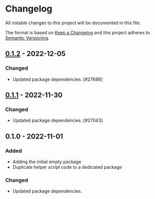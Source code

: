 # Changelog

All notable changes to this project will be documented in this file.

The format is based on [Keep a Changelog](https://keepachangelog.com/en/1.0.0/)
and this project adheres to [Semantic Versioning](https://semver.org/spec/v2.0.0.html).

## [0.1.2] - 2022-12-05
### Changed
- Updated package dependencies. [#27688]

## [0.1.1] - 2022-11-30
### Changed
- Updated package dependencies. [#27043]

## 0.1.0 - 2022-11-01
### Added
- Adding the initial empty package
- Duplicate helper script code to a dedicated package

### Changed
- Updated package dependencies.

[0.1.2]: https://github.com/Automattic/jetpack-transport-helper/compare/v0.1.1...v0.1.2
[0.1.1]: https://github.com/Automattic/jetpack-transport-helper/compare/v0.1.0...v0.1.1
